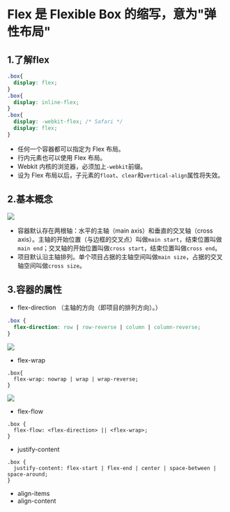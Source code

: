 # Flex 是 Flexible Box 的缩写，意为"弹性布局"

## 1.了解flex

```css
.box{
  display: flex;
}
.box{
  display: inline-flex;
}
.box{
  display: -webkit-flex; /* Safari */
  display: flex;
}
```

* 任何一个容器都可以指定为 Flex 布局。
* 行内元素也可以使用 Flex 布局。
* Webkit 内核的浏览器，必须加上`-webkit`前缀。
* 设为 Flex 布局以后，子元素的`float`、`clear`和`vertical-align`属性将失效。

## 2.基本概念

![](http://www.ruanyifeng.com/blogimg/asset/2015/bg2015071004.png)

* 容器默认存在两根轴：水平的主轴（main axis）和垂直的交叉轴（cross axis）。主轴的开始位置（与边框的交叉点）叫做`main start`，结束位置叫做`main end`；交叉轴的开始位置叫做`cross start`，结束位置叫做`cross end`。
* 项目默认沿主轴排列。单个项目占据的主轴空间叫做`main size`，占据的交叉轴空间叫做`cross size`。

## 3.容器的属性

* flex-direction  （主轴的方向（即项目的排列方向）。）

```css
.box {
  flex-direction: row | row-reverse | column | column-reverse;
}
```

![](http://www.ruanyifeng.com/blogimg/asset/2015/bg2015071005.png)

* flex-wrap

```
.box{
  flex-wrap: nowrap | wrap | wrap-reverse;
}
```

![](http://www.ruanyifeng.com/blogimg/asset/2015/bg2015071006.png)

* flex-flow

```
.box {
  flex-flow: <flex-direction> || <flex-wrap>;
}
```

* justify-content

```
.box {
  justify-content: flex-start | flex-end | center | space-between | space-around;
}
```

* align-items
* align-content



